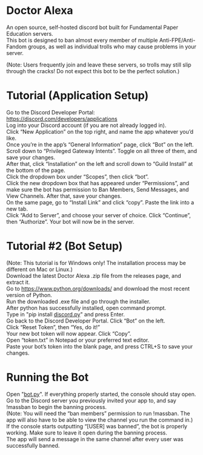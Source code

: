 <h1 class="code-line" data-line-start=0 data-line-end=1 ><a id="Doctor_Alexa_0"></a>Doctor Alexa</h1>
<p class="has-line-data" data-line-start="2" data-line-end="4">An open source, self-hosted discord bot built for Fundamental Paper Education servers.<br>
This bot is designed to ban almost every member of multiple Anti-FPE/Anti-Fandom groups, as well as individual trolls who may cause problems in your server.</p>
<p class="has-line-data" data-line-start="5" data-line-end="6">(Note: Users frequently join and leave these servers, so trolls may still slip through the cracks! Do not expect this bot to be the perfect solution.)</p>
<h1 class="code-line" data-line-start=6 data-line-end=7 ><a id="Tutorial_Application_Setup_6"></a>Tutorial (Application Setup)</h1>
<p class="has-line-data" data-line-start="7" data-line-end="16">Go to the Discord Developer Portal: <a href="https://discord.com/developers/applications">https://discord.com/developers/applications</a><br>
Log into your Discord account (if you are not already logged in).<br>
Click “New Application” on the top right, and name the app whatever you’d like.<br>
Once you’re in the app’s “General Information” page, click “Bot” on the left. Scroll down to “Privileged Gateway Intents”. Toggle on all three of them, and save your changes.<br>
After that, click “Installation” on the left and scroll down to “Guild Install” at the bottom of the page.<br>
Click the dropdown box under “Scopes”, then click “bot”.<br>
Click the new dropdown box that has appeared under “Permissions”, and make sure the bot has permission to Ban Members, Send Messages, and View Channels. After that, save your changes.<br>
On the same page, go to “Install Link” and click “copy”. Paste the link into a new tab.<br>
Click “Add to Server”, and choose your server of choice. Click “Continue”, then “Authorize”. Your bot will now be in the server.</p>
<h1 class="code-line" data-line-start=17 data-line-end=18 ><a id="Tutorial_2_Bot_Setup_17"></a>Tutorial #2 (Bot Setup)</h1>
<p class="has-line-data" data-line-start="18" data-line-end="29">(Note: This tutorial is for Windows only! The installation process may be different on Mac or Linux.)<br>
Download the latest Doctor Alexa .zip file from the releases page, and extract it.<br>
Go to <a href="https://www.python.org/downloads/">https://www.python.org/downloads/</a> and download the most recent version of Python.<br>
Run the downloaded .exe file and go through the installer.<br>
After python has successfully installed, open command prompt.<br>
Type in &quot;pip install <a href="http://discord.py">discord.py</a>&quot; and press Enter.<br>
Go back to the Discord Developer Portal. Click “Bot” on the left.<br>
Click “Reset Token”, then “Yes, do it!”<br>
Your new bot token will now appear. Click “Copy”.<br>
Open “token.txt” in Notepad or your preferred text editor.<br>
Paste your bot’s token into the blank page, and press CTRL+S to save your changes.</p>
<h1 class="code-line" data-line-start=30 data-line-end=31 ><a id="Running_the_Bot_30"></a>Running the Bot</h1>
<p class="has-line-data" data-line-start="31" data-line-end="36">Open &quot;<a href="http://bot.py">bot.py</a>&quot;. If everything properly started, the console should stay open.<br>
Go to the Discord server you previously invited your app to, and say !massban to begin the banning process.<br>
(Note: You will need the “ban members” permission to run !massban. The app will also have to be able to view the channel you run the command in.)<br>
If the console starts outputting “[USER] was banned”, the bot is properly working. Make sure to leave it open during the banning process.<br>
The app will send a message in the same channel after every user was successfully banned.</p>
